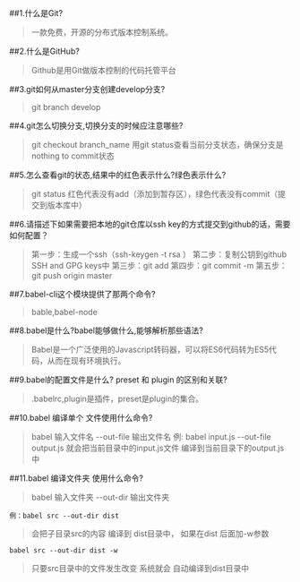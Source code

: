 ##1.什么是Git?
> 一款免费，开源的分布式版本控制系统。

##2.什么是GitHub?
> Github是用Git做版本控制的代码托管平台

##3.git如何从master分支创建develop分支?
> git branch develop

##4.git怎么切换分支,切换分支的时候应注意哪些?
> git checkout branch_name
> 用git status查看当前分支状态，确保分支是nothing to commit状态

##5.怎么查看git的状态,结果中的红色表示什么?绿色表示什么?
> git status
> 红色代表没有add（添加到暂存区），绿色代表没有commit（提交到版本库中）

##6.请描述下如果需要把本地的git仓库以ssh key的方式提交到github的话，需要如何配置？
> 第一步：生成一个ssh（ssh-keygen -t rsa ）
> 第二步：复制公钥到github SSH and GPG keys中
> 第三步：git add 
> 第四步：git commit -m
> 第五步：git push origin master

##7.babel-cli这个模块提供了那两个命令?
> bable,babel-node

##8.babel是什么?babel能够做什么,能够解析那些语法?
> Babel是一个广泛使用的Javascript转码器，可以将ES6代码转为ES5代码，从而在现有环境执行。

##9.babel的配置文件是什么? preset 和 plugin 的区别和关联?
> .babelrc,plugin是插件，preset是plugin的集合。

##10.babel 编译单个 文件使用什么命令?
> babel 输入文件名 --out-file 输出文件名
> 例: babel input.js --out-file output.js
> 就会把当前目录中的input.js文件 编译到当前目录下的output.js中

##11.babel 编译文件夹 使用什么命令?
> babel 输入文件夹 --out-dir 输出文件夹
```
例：babel src --out-dir dist
```
> 会把子目录src的内容 编译到 dist目录中，
> 如果在dist 后面加-w参数 
```
babel src --out-dir dist -w 
```
>只要src目录中的文件发生改变 系统就会 自动编译到dist目录中
